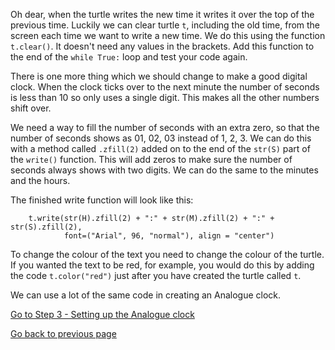 Oh dear, when the turtle writes the new time it writes it over the top of the previous time. Luckily we can clear turtle ```t```, including the old time, from the screen each time we want to write a new time. We do this using the function ```t.clear()```. It doesn't need any values in the brackets. Add this function to the end of the ```while True:``` loop and test your code again.

There is one more thing which we should change to make a good digital clock. When the clock ticks over to the next minute the number of seconds is less than 10 so only uses a single digit. This makes all the other numbers shift over.

We need a way to fill the number of seconds with an extra zero, so that the number of seconds shows as 01, 02, 03 instead of 1, 2, 3. We can do this with a method called ```.zfill(2)``` added on to the end of the ```str(S)``` part of the ```write()``` function. This will add zeros to make sure the number of seconds always shows with two digits. We can do the same to the minutes and the hours.

The finished write function will look like this:
```
    t.write(str(H).zfill(2) + ":" + str(M).zfill(2) + ":" + str(S).zfill(2),
            font=("Arial", 96, "normal"), align = "center")
```

To change the colour of the text you need to change the colour of the turtle. If you wanted the text to be red, for example, you would do this by adding the code ```t.color("red")``` just after you have created the turtle called ```t```.

We can use a lot of the same code in creating an Analogue clock.

[Go to Step 3 - Setting up the Analogue clock](../Step3-Setting-up-the-Analogue-clock)

[Go back to previous page](README3.md)
